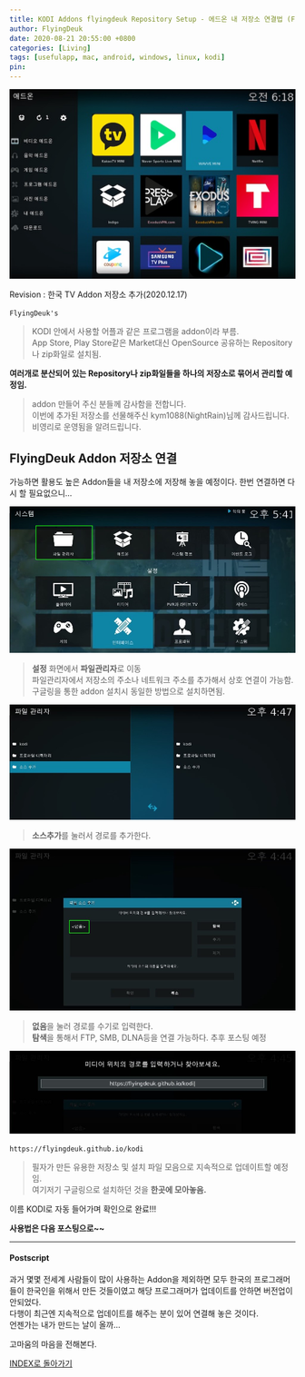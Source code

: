 ```yaml
---
title: KODI Addons flyingdeuk Repository Setup - 에드온 내 저장소 연결법 (Feat. flyingdeuk Repository)
author: FlyingDeuk
date: 2020-08-21 20:55:00 +0800
categories: [Living]
tags: [usefulapp, mac, android, windows, linux, kodi]
pin:
---
```


![kodi_addon](/img/living/kodi/kodi_addon0.jpg)

Revision : 한국 TV Addon 저장소 추가(2020.12.17)

`FlyingDeuk's`
> KODI 안에서 사용할 어플과 같은 프로그램을 addon이라 부름. <br>
App Store, Play Store같은 Market대신 OpenSource 공유하는 Repository나 zip화일로 설치됨. <br>

__여러개로 분산되어 있는 Repository나 zip화일들을 하나의 저장소로 묶어서 관리할 예정임.__
> addon 만들어 주신 분들께 감사함을 전합니다. <br>
이번에 추가된 저장소를 선물해주신 kym1088(NightRain)님께 감사드립니다. 비영리로 운영됨을 알려드립니다.

## FlyingDeuk Addon 저장소 연결
가능하면 활용도 높은 Addon들을 내 저장소에 저장해 놓을 예정이다. 한번 연결하면 다시 할 필요없으니...

![kodi_addsrc0](/img/living/kodi/kodi_addsrc0.jpg)
> **설정** 화면에서 **파일관리자**로 이동 <br>
파일관리자에서 저장소의 주소나 네트워크 주소를 추가해서 상호 연결이 가능함. <br>
구글링을 통한 addon 설치시 동일한 방법으로 설치하면됨.

![kodi_addsrc](/img/living/kodi/kodi_addsrc.jpg)
> **소스추가**를 눌러서 경로를 추가한다.

![kodi_addsrc1](/img/living/kodi/kodi_addsrc1.jpg)
> **없음**을 눌러 경로를 수기로 입력한다. <br>
**탐색**을 통해서 FTP, SMB, DLNA등을 연결 가능하다. 추후 포스팅 예정

![kodi_addsrc2](/img/living/kodi/kodi_addsrc2.jpg)

`https://flyingdeuk.github.io/kodi`
> 필자가 만든 유용한 저장소 및 설치 파일 모음으로 지속적으로 업데이트할 예정임. <br>
여기저기 구글링으로 설치하던 것을 **한곳에 모아놓음.**

이름 KODI로 자동 들어가며 확인으로 완료!!!

**사용법은 다음 포스팅으로~~**

-------

#### Postscript
과거 몇몇 전세계 사람들이 많이 사용하는 Addon을 제외하면 모두 한국의 프로그래머들이 한국인을 위해서 만든 것들이였고 해당 프로그래머가 업데이트를 안하면 버전업이 안되었다. <br>
다행이 최근엔 지속적으로 업데이트를 해주는 분이 있어 연결해 놓은 것이다. <br>
언젠가는 내가 만드는 날이 올까...

고마움의 마음을 전해본다.

[INDEX로 돌아가기](/posts/KODI/)

